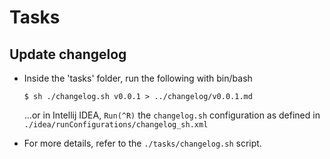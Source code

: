# Tasks

## Update changelog

* Inside the 'tasks' folder, run the following with bin/bash

    `$ sh ./changelog.sh v0.0.1 > ../changelog/v0.0.1.md`

    ...or in Intellij IDEA, `Run(^R)` the `changelog.sh` configuration as defined in `./idea/runConfigurations/changelog_sh.xml`

* For more details, refer to the `./tasks/changelog.sh` script.
